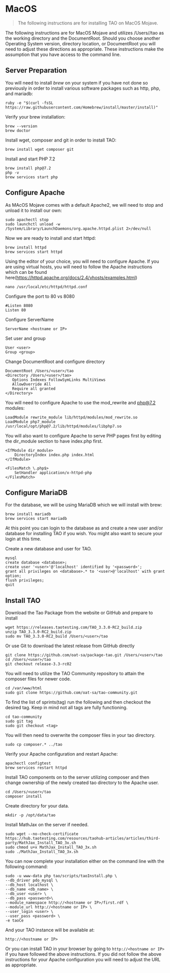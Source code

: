 # MacOS

> The following instructions are for installing TAO on MacOS Mojave.

The following instructions are for MacOS Mojave and utilizes /Users/<user>/tao as the working directory and the DocumentRoot. Should you choose another Operating System version, directory location, or DocumentRoot you will need to adjust these directions as appropriate. These instructions make the assumption that you have access to the command line.

## Server Preparation
You will need to install _brew_ on your system if you have not done so previously in order to install various software packages such as http, php, and mariadb:

```
ruby -e "$(curl -fsSL https://raw.githubusercontent.com/Homebrew/install/master/install)"
```

Verify your brew installation:

```
brew --version
brew doctor
```

Install wget, composer and git in order to install TAO:

```
brew install wget composer git
```

Install and start PHP 7.2

```
brew install php@7.2
php -v
brew services start php
```

## Configure Apache

As MAcOS Mojave comes with a default Apache2, we will need to stop and unload it to install our own:

```
sudo apachectl stop
sudo launchctl unload -w /System/Library/LaunchDaemons/org.apache.httpd.plist 2>/dev/null
```

Now we are ready to install and start httpd:

```
brew install httpd
brew services start httpd
```


Using the editor of your choice, you will need to configure Apache. If you are using virtual hosts, you will need to follow the Apache instructions which can be found here(https://httpd.apache.org/docs/2.4/vhosts/examples.html)

```
nano /usr/local/etc/httpd/httpd.conf
```

Configure the port to 80 vs 8080

```
#Listen 8080
Listen 80

```

Configure ServerName

```
ServerName <hostname or IP>
```

Set user and group

```
User <user>
Group <group>
```

Change DocumentRoot and configure directory

```
DocumentRoot /Users/<user>/tao
<Directory /Users/<user>/tao>
   Options Indexes FollowSymLinks MultiViews
   AllowOverride All
   Require all granted
</Directory>
```

You will need to configure Apache to use the mod_rewrite and php@7.2 modules:

```
LoadModule rewrite_module lib/httpd/modules/mod_rewrite.so
LoadModule php7_module /usr/local/opt/php@7.2/lib/httpd/modules/libphp7.so
```

You will also want to configure Apache to serve PHP pages first by editing the dir_module section to have index.php first.

```
<IfModule dir_module>
    DirectoryIndex index.php index.html
</IfModule>

<FilesMatch \.php$>
    SetHandler application/x-httpd-php
</FilesMatch>

```

## Configure MariaDB

For the database, we will be using MariaDB which we will install with brew:

```
brew install mariadb
brew services start mariadb
```

At this point you can login to the database as <user> and create a new user and/or database for installing TAO if you wish. You might also want to secure your <user> login at this time.

Create a new database and user for TAO.

```
mysql 
create database <database>;
create user '<user>'@'localhost' identified by '<password>';
grant all privileges on <database>.* to '<user>@'localhost' with grant option;
flush privileges;
quit
```

## Install TAO

Download the Tao Package from the website or GitHub and prepare to install

```
wget https://releases.taotesting.com/TAO_3.3.0-RC2_build.zip    
unzip TAO_3.3.0-RC2_build.zip
sudo mv TAO_3.3.0-RC2_build /Users/<user>/tao
```

Or use Git to download the latest release from GitHub directly

```
git clone https://github.com/oat-sa/package-tao.git /Users/<user>/tao
cd /Users/<user>/tao
git checkout release-3.3-rc02
```

You will need to utilize the TAO Community repository to attain the composer files for newer code. 

```
cd /var/www/html
sudo git clone https://github.com/oat-sa/tao-community.git
```

To find the list of sprints(tag) run the following and then checkout the desired tag. Keep in mind not all tags are fully functioning.

```
cd tao-community
sudo git tag
sudo git checkout <tag>
```

You will then need to overwrite the composer files in your tao directory.

```
sudo cp composer.* ../tao
```

Verify your Apache configuration and restart Apache:

```
apachectl configtest
brew services restart httpd
```

Install TAO components on to the server utilizing composer and then change ownership of the newly created tao directory to the Apache user.

```
cd /Users/<user>/tao
composer install
```

Create directory for your data.

```
mkdir -p /opt/data/tao
```

Install MathJax on the server if needed.

```
sudo wget --no-check-certificate  https://hub.taotesting.com/resources/taohub-articles/articles/third-party/MathJax_Install_TAO_3x.sh
sudo chmod u+x MathJax_Install_TAO_3x.sh
sudo ./MathJax_Install_TAO_3x.sh
```

You can now complete your installation either on the command line with the following command:

```
sudo -u www-data php tao/scripts/taoInstall.php \
--db_driver pdo_mysql \
--db_host localhost \
--db_name <db_name> \
--db_user <user> \
--db_pass <password>\
--module_namespace http://<hostname or IP>/first.rdf \
--module_url http://<hostname or IP> \
--user_login <user> \
--user_pass <password> \
-e taoCe
```

And your TAO instance will be available at:

```
http://<hostname or IP>
```

Or you can install TAO in your browser by going to `http://<hostname or IP>` if you have followed the above instructions. If you did not follow the above instructions for your Apache configuration you will need to adjust the URL as appropriate. 
